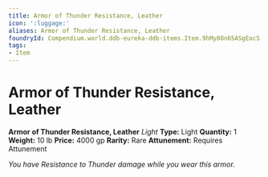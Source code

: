```yaml
---
title: Armor of Thunder Resistance, Leather
icon: ':luggage:'
aliases: Armor of Thunder Resistance, Leather
foundryId: Compendium.world.ddb-eureka-ddb-items.Item.9hMy08n65ASgEocS
tags:
- Item
---
```


# Armor of Thunder Resistance, Leather

**Armor of Thunder Resistance, Leather**
_Light_
**Type:** Light
**Quantity:** 1
**Weight:** 10 lb
**Price:** 4000 gp
**Rarity:** Rare
**Attunement:** Requires Attunement

*You have Resistance to Thunder damage while you wear this armor.*
